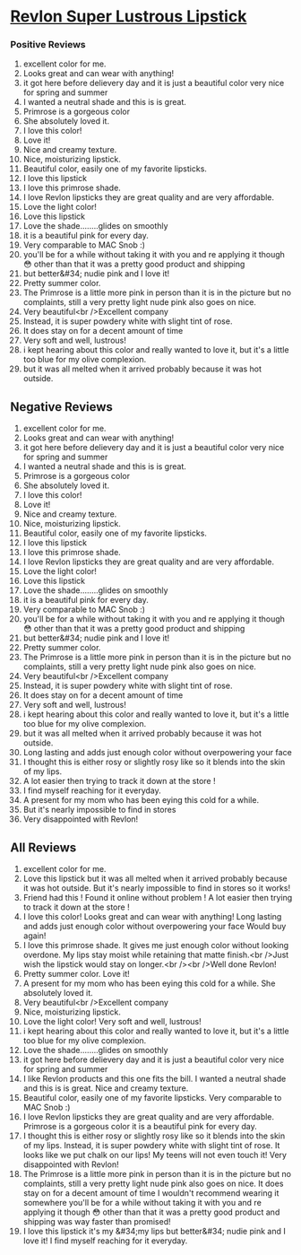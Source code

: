 # [Revlon Super Lustrous Lipstick](https://products.checkmycream.com/products/Revlon-Super-Lustrous-Lipstick.html)

### Positive Reviews

<ol>
      <li>excellent color for me.</li>
      <li>Looks great and can wear with anything!</li>
      <li>it got here before delievery day and it is just a beautiful color very nice for spring and summer</li>
      <li>I wanted a neutral shade and this is is great.  </li>
      <li>Primrose is a gorgeous color</li>
      <li>She absolutely loved it.</li>
      <li>I love this color!</li>
      <li>Love it!</li>
      <li>Nice and creamy texture.</li>
      <li>Nice, moisturizing lipstick.</li>
      <li>Beautiful color, easily one of my favorite lipsticks.</li>
      <li>I love this lipstick</li>
      <li>I love this primrose shade.  </li>
      <li>I love Revlon lipsticks they are great quality and are very affordable.</li>
      <li>Love the light color!</li>
      <li>Love this lipstick</li>
      <li>Love the shade........glides on smoothly</li>
      <li>it is a beautiful pink for every day.</li>
      <li>Very comparable to MAC Snob :)</li>
      <li>you&#x27;ll be for a while without taking it with you and re applying it though 😳 other than that it was a pretty good product and shipping</li>
      <li>but better&amp;#34; nudie pink and I love it!</li>
      <li>Pretty summer color.</li>
      <li>The Primrose is a little more pink in person than it is in the picture but no complaints, still a very pretty light nude pink also goes on nice.</li>
      <li>Very beautiful&lt;br /&gt;Excellent company</li>
      <li>Instead, it is super powdery white with slight tint of rose.  </li>
      <li>It does stay on for a decent amount of time</li>
      <li>Very soft and well, lustrous!</li>
      <li>i kept hearing about this color and really wanted to love it, but it&#x27;s a little too blue for my olive complexion.</li>
      <li>but it was all melted when it arrived probably because it was hot outside.</li>
</ol>


<h2>Negative Reviews</h2>
<ol>
<li> excellent color for me.</li>
<li> Looks great and can wear with anything!</li>
<li> it got here before delievery day and it is just a beautiful color very nice for spring and summer</li>
<li> I wanted a neutral shade and this is is great.  </li>
<li> Primrose is a gorgeous color</li>
<li> She absolutely loved it.</li>
<li> I love this color!</li>
<li> Love it!</li>
<li> Nice and creamy texture.</li>
<li> Nice, moisturizing lipstick.</li>
<li> Beautiful color, easily one of my favorite lipsticks.</li>
<li> I love this lipstick</li>
<li> I love this primrose shade.  </li>
<li> I love Revlon lipsticks they are great quality and are very affordable.</li>
<li> Love the light color!</li>
<li> Love this lipstick</li>
<li> Love the shade........glides on smoothly</li>
<li> it is a beautiful pink for every day.</li>
<li> Very comparable to MAC Snob :)</li>
<li> you&#x27;ll be for a while without taking it with you and re applying it though 😳 other than that it was a pretty good product and shipping</li>
<li> but better&amp;#34; nudie pink and I love it!</li>
<li> Pretty summer color.</li>
<li> The Primrose is a little more pink in person than it is in the picture but no complaints, still a very pretty light nude pink also goes on nice.</li>
<li> Very beautiful&lt;br /&gt;Excellent company</li>
<li> Instead, it is super powdery white with slight tint of rose.  </li>
<li> It does stay on for a decent amount of time</li>
<li> Very soft and well, lustrous!</li>
<li> i kept hearing about this color and really wanted to love it, but it&#x27;s a little too blue for my olive complexion.</li>
<li> but it was all melted when it arrived probably because it was hot outside.</li>
<li> Long lasting and adds just enough color without overpowering your face</li>
<li> I thought this is either rosy or slightly rosy like so it blends into the skin of my lips.  </li>
<li> A lot easier then trying to track it down at the store !</li>
<li> I find myself reaching for it everyday.</li>
<li> A present for my mom who has been eying this cold for a while.</li>
<li> But it&#x27;s nearly impossible to find in stores</li>
<li> Very disappointed with Revlon!</li>
</ol>

<h2>All Reviews</h2>

<ol>
    <li> excellent color for me.</li>
    <li> Love this lipstick but it was all melted when it arrived probably because it was hot outside. But it&#x27;s nearly impossible to find in stores so it works!</li>
    <li> Friend had this ! Found it online without problem ! A lot easier then trying to track it down at the store !</li>
    <li> I love this color! Looks great and can wear with anything! Long lasting and adds just enough color without overpowering your face Would buy again!</li>
    <li> I love this primrose shade.  It gives me just enough color without looking overdone.  My lips stay moist while retaining that matte finish.&lt;br /&gt;Just wish the lipstick would stay on longer.&lt;br /&gt;&lt;br /&gt;Well done Revlon!</li>
    <li> Pretty summer color. Love it!</li>
    <li> A present for my mom who has been eying this cold for a while. She absolutely loved it.</li>
    <li> Very beautiful&lt;br /&gt;Excellent company</li>
    <li> Nice, moisturizing lipstick.</li>
    <li> Love the light color! Very soft and well, lustrous!</li>
    <li> i kept hearing about this color and really wanted to love it, but it&#x27;s a little too blue for my olive complexion.</li>
    <li> Love the shade........glides on smoothly</li>
    <li> it got here before delievery day and it is just a beautiful color very nice for spring and summer</li>
    <li> I like Revlon products and this one fits the bill.  I wanted a neutral shade and this is is great.  Nice and creamy texture.</li>
    <li> Beautiful color, easily one of my favorite lipsticks. Very comparable to MAC Snob :)</li>
    <li> I love Revlon lipsticks they are great quality and are very affordable. Primrose is a gorgeous color it is a beautiful pink for every day.</li>
    <li> I thought this is either rosy or slightly rosy like so it blends into the skin of my lips.  Instead, it is super powdery white with slight tint of rose.  It looks like we put chalk on our lips!  My teens will not even touch it!  Very disappointed with Revlon!</li>
    <li> The Primrose is a little more pink in person than it is in the picture but no complaints, still a very pretty light nude pink also goes on nice. It does stay on for a decent amount of time I wouldn&#x27;t recommend wearing it somewhere you&#x27;ll be for a while without taking it with you and re applying it though 😳 other than that it was a pretty good product and shipping was way faster than promised!</li>
    <li> I love this lipstick it&#x27;s my &amp;#34;my lips but better&amp;#34; nudie pink and I love it! I find myself reaching for it everyday.</li>
</ol>




